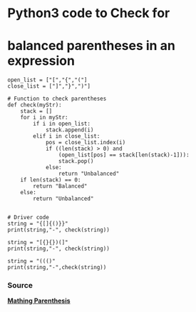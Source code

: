 # Python3 code to Check for 
# balanced parentheses in an expression

```pyhton
open_list = ["[","{","("]
close_list = ["]","}",")"]
  
# Function to check parentheses
def check(myStr):
    stack = []
    for i in myStr:
        if i in open_list:
            stack.append(i)
        elif i in close_list:
            pos = close_list.index(i)
            if ((len(stack) > 0) and
                (open_list[pos] == stack[len(stack)-1])):
                stack.pop()
            else:
                return "Unbalanced"
    if len(stack) == 0:
        return "Balanced"
    else:
        return "Unbalanced"
  
  
# Driver code
string = "{[]{()}}"
print(string,"-", check(string))
  
string = "[{}{})(]"
print(string,"-", check(string))
  
string = "((()"
print(string,"-",check(string))
```

### Source 

[**Mathing Parenthesis**](https://www.geeksforgeeks.org/check-for-balanced-parentheses-in-python/)
